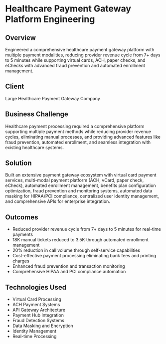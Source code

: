 # Healthcare Payment Gateway Platform Engineering

## Overview
Engineered a comprehensive healthcare payment gateway platform with multiple payment modalities, reducing provider revenue cycle from 7+ days to 5 minutes while supporting virtual cards, ACH, paper checks, and eChecks with advanced fraud prevention and automated enrollment management.

## Client
Large Healthcare Payment Gateway Company

## Business Challenge
Healthcare payment processing required a comprehensive platform supporting multiple payment methods while reducing provider revenue cycles, eliminating manual processes, and providing advanced features like fraud prevention, automated enrollment, and seamless integration with existing healthcare systems.

## Solution
Built an extensive payment gateway ecosystem with virtual card payment services, multi-modal payment platform (ACH, vCard, paper check, eCheck), automated enrollment management, benefits plan configuration optimization, fraud prevention and monitoring systems, automated data masking for HIPAA/PCI compliance, centralized user identity management, and comprehensive APIs for enterprise integration.

## Outcomes
- Reduced provider revenue cycle from 7+ days to 5 minutes for real-time payments
- 18K manual tickets reduced to 3.5K through automated enrollment management
- 20% reduction in call volume through self-service capabilities
- Cost-effective payment processing eliminating bank fees and printing charges
- Enhanced fraud prevention and transaction monitoring
- Comprehensive HIPAA and PCI compliance automation

## Technologies Used
- Virtual Card Processing
- ACH Payment Systems
- API Gateway Architecture
- Payment Hub Integration
- Fraud Detection Systems
- Data Masking and Encryption
- Identity Management
- Real-time Processing
